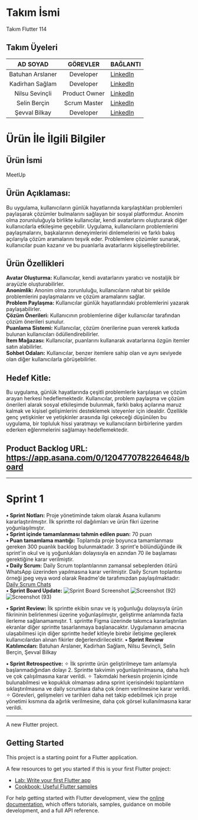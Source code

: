 # **Takım İsmi**
Takım Flutter 114
## **Takım Üyeleri**
 |AD SOYAD| GÖREVLER | BAĞLANTI|
 |:------:| :-------:|:-------|
 |Batuhan Arslaner| Developer| [LinkedIn](https://www.linkedin.com/in/batuhan-arslaner-a59bb2114/?originalSubdomain=tr)
 |Kadirhan Sağlam| Developer| [LinkedIn](https://www.linkedin.com/in/kadirhansaglam/?originalSubdomain=tr)
 |Nilsu Sevinçli|Product Owner| [LinkedIn](https://www.linkedin.com/in/nilsusevincli)
 |Selin Berçin| Scrum Master| [LinkedIn](https://www.linkedin.com/in/selin-ber%C3%A7in-52b0a4205/)
 |Şevval Bilkay| Developer| [LinkedIn](https://www.linkedin.com/in/%C5%9Fevval-bilkay-655a31188/)
 
# **Ürün İle İlgili Bilgiler**
## **Ürün İsmi**
MeetUp
## **Ürün Açıklaması:**
Bu uygulama, kullanıcıların günlük hayatlarında karşılaştıkları problemleri paylaşarak çözümler bulmalarını sağlayan bir sosyal platformdur. Anonim olma zorunluluğuyla birlikte kullanıcılar, kendi avatarlarını oluşturarak diğer kullanıcılarla etkileşime geçebilir. Uygulama, kullanıcıların problemlerini paylaşmalarını, başkalarının deneyimlerini dinlemelerini ve farklı bakış açılarıyla çözüm aramalarını teşvik eder. Problemlere çözümler sunarak, kullanıcılar puan kazanır ve bu puanlarla avatarlarını kişiselleştirebilirler.
## **Ürün Özellikleri**
**Avatar Oluşturma:** Kullanıcılar, kendi avatarlarını yaratıcı ve nostaljik bir arayüzle oluşturabilirler.  
**Anonimlik:** Anonim olma zorunluluğu, kullanıcıların rahat bir şekilde problemlerini paylaşmalarını ve çözüm aramalarını sağlar.  
**Problem Paylaşma:** Kullanıcılar günlük hayatlarındaki problemlerini yazarak paylaşabilirler.  
**Çözüm Önerileri:** Kullanıcının problemlerine diğer kullanıcılar tarafından çözüm önerileri sunulur.  
**Puanlama Sistemi:** Kullanıcılar, çözüm önerilerine puan vererek katkıda bulunan kullanıcıları ödüllendirebilirler.  
**İtem Mağazası:** Kullanıcılar, puanlarını kullanarak avatarlarına özgün itemler satın alabilirler.  
**Sohbet Odaları:** Kullanıcılar, benzer itemlere sahip olan ve aynı seviyede olan diğer kullanıcılarla görüşebilirler.  
## **Hedef Kitle:** 
Bu uygulama, günlük hayatlarında çeşitli problemlerle karşılaşan ve çözüm arayan herkesi hedeflemektedir. Kullanıcılar, problem paylaşma ve çözüm önerileri alarak sosyal etkileşimde bulunmak, farklı bakış açılarına maruz kalmak ve kişisel gelişimlerini desteklemek isteyenler için idealdir. Özellikle genç yetişkinler ve yetişkinler arasında ilgi çekeceği düşünülen bu uygulama, bir topluluk hissi yaratmayı ve kullanıcıların birbirlerine yardım ederken eğlenmelerini sağlamayı hedeflemektedir.  
## **Product Backlog URL:** https://app.asana.com/0/1204770782264648/board

* * * 
# **Sprint 1**
**• Sprint Notları:** Proje yönetiminde takım olarak Asana kullanımı kararlaştırılmıştır. İlk sprintte rol dağılımları ve ürün fikri üzerine yoğunlaşılmıştır.  
**• Sprint içinde tamamlanması tahmin edilen puan:** 70 puan  
**• Puan tamamlama mantığı:** Toplamda proje boyunca tamamlanması gereken 300 puanlık backlog bulunmaktadır. 3 sprint'e bölündüğünde ilk sprint'in okul ve iş yoğunlukları dolayısıyla en azından 70 ile başlaması gerektiğine karar verilmiştir.    
**• Daily Scrum:** Daily Scrum toplantılarının zamansal sebeplerden ötürü WhatsApp üzerinden yapılmasına karar verilmiştir. Daily Scrum toplantısı örneği jpeg veya word olarak Readme'de tarafımızdan paylaşılmaktadır: [Daily Scrum Chats](https://stdyildizedu-my.sharepoint.com/:w:/r/personal/selin_bercin_std_yildiz_edu_tr/_layouts/15/Doc.aspx?sourcedoc=%7Bb4377bb3-dcf1-4d17-b74f-02dca24fdfe7%7D&action=edit&wdPreviousSession=2d6fe1dd-cd23-41c7-a661-f0b0acb3fcbf&cid=7dba4bdf-d4a1-45c8-b16c-5f53d793704d)  
**• Sprint Board Update:** ![Sprint Board Screenshot](https://github.com/Kadirhan54/OUA_Bootcamp/assets/135705916/3c4d654a-485d-4686-8391-976b9c8be45d)
![Screenshot (92)](https://github.com/Kadirhan54/OUA_Bootcamp/assets/135705916/cf2dd7c2-e09e-4ca4-ad01-090dd387293e)
![Screenshot (93)](https://github.com/Kadirhan54/OUA_Bootcamp/assets/135705916/7fee1545-fc73-4d67-8e60-6a1e5774c1b5)

**• Sprint Review:** İlk sprintte ekibin sınav ve iş yoğunluğu dolayısıyla ürün fikrininin belirlenmesi üzerine yoğunlaşılmıştır, geliştirme anlamında fazla ilerleme sağlanamamıştır. 1. sprintte Figma üzerinde takımca kararlaştırılan ekranlar diğer sprintte tasarlanmaya başlanacaktır. Uygulamanın amacına ulaşabilmesi için diğer sprintte hedef kitleyle birebir iletişime geçilerek kullanıcılardan alınan fikirler değerlendirilecektir.
**• Sprint  Review Katılımcıları:** Batuhan Arslaner, Kadirhan Sağlam, Nilsu Sevinçli, Selin Berçin, Şevval Bilkay

**• Sprint Retrospective:**  ✧ İlk sprintte ürün geliştirilmeye tam anlamıyla başlanmadığından dolayı 2. Sprintte takvimin yoğunlaştırılmasına, daha hızlı ve çok çalışılmasına karar verildi. 
✧ Takımdaki herkesin projenin içinde bulunabilmesi ve kopukluk olmaması adına sprint içerisindeki toplantıların sıklaştırılmasına ve daily scrumlara daha çok önem verilmesine karar verildi.
✧ Görevleri, gelişmeleri ve tarihleri daha net takip edebilmek için proje yönetimi kısmına da ağırlık verilmesine, daha çok görsel kullanılmasına karar verildi. 

* * *
A new Flutter project.

## Getting Started

This project is a starting point for a Flutter application.

A few resources to get you started if this is your first Flutter project:

- [Lab: Write your first Flutter app](https://docs.flutter.dev/get-started/codelab)
- [Cookbook: Useful Flutter samples](https://docs.flutter.dev/cookbook)

For help getting started with Flutter development, view the
[online documentation](https://docs.flutter.dev/), which offers tutorials,
samples, guidance on mobile development, and a full API reference.
